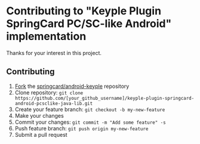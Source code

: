 # Contributing to "Keyple Plugin SpringCard PC/SC-like Android" implementation

Thanks for your interest in this project.

## Contributing

1. [Fork](https://help.github.com/articles/fork-a-repo) the [springcard/android-keyple](https://github.com/springcard/android-keyple) repository
2. Clone repository: `git clone https://github.com/[your_github_username]/keyple-plugin-springcard-android-pcsclike-java-lib.git`
3. Create your feature branch: `git checkout -b my-new-feature`
4. Make your changes
5. Commit your changes: `git commit -m "Add some feature" -s`
6. Push feature branch: `git push origin my-new-feature`
7. Submit a pull request
